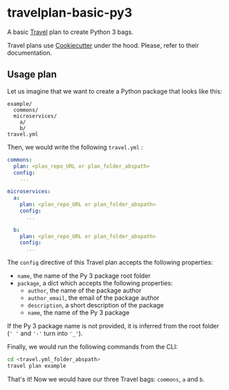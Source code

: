 # travelplan-basic-py3

A basic [Travel](https://github.com/travel-tools/travel) plan to create Python 3 bags.

Travel plans use [Cookiecutter](https://github.com/cookiecutter/cookiecutter) under the hood. Please, refer to their documentation.

## Usage plan

Let us imagine that we want to create a Python package that looks like this:

```
example/
  commons/
  microservices/
    a/
    b/
travel.yml
```

Then, we would write the following `travel.yml` :

```yaml
commons:
  plan: <plan_repo_URL or plan_folder_abspath>
  config:
    ...

microservices:
  a:
    plan: <plan_repo_URL or plan_folder_abspath>
    config:
      ...

  b:
    plan: <plan_repo_URL or plan_folder_abspath>
    config:
      ...
```

The `config` directive of this Travel plan accepts the following properties:
- `name`, the name of the Py 3 package root folder
- `package`, a dict which accepts the following properties:
  - `author`, the name of the package author
  - `author_email`, the email of the package author
  - `description`, a short description of the package
  - `name`, the name of the Py 3 package

If the Py 3 package name is not provided, it is inferred from the root folder (`' '` and `'-'` turn into `'_'`).

Finally, we would run the following commands from the CLI:
```bash
cd <travel.yml_folder_abspath>
travel plan example
```

That's it! Now we would have our three Travel bags: `commons`, `a` and `b`.
